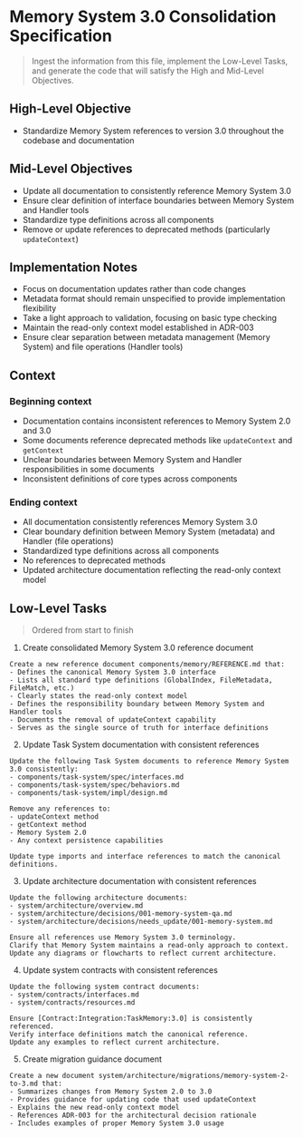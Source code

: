 # Memory System 3.0 Consolidation Specification
> Ingest the information from this file, implement the Low-Level Tasks, and generate the code that will satisfy the High and Mid-Level Objectives.

## High-Level Objective

- Standardize Memory System references to version 3.0 throughout the codebase and documentation

## Mid-Level Objectives

- Update all documentation to consistently reference Memory System 3.0
- Ensure clear definition of interface boundaries between Memory System and Handler tools
- Standardize type definitions across all components
- Remove or update references to deprecated methods (particularly `updateContext`)

## Implementation Notes
- Focus on documentation updates rather than code changes
- Metadata format should remain unspecified to provide implementation flexibility
- Take a light approach to validation, focusing on basic type checking
- Maintain the read-only context model established in ADR-003
- Ensure clear separation between metadata management (Memory System) and file operations (Handler tools)

## Context

### Beginning context
- Documentation contains inconsistent references to Memory System 2.0 and 3.0
- Some documents reference deprecated methods like `updateContext` and `getContext`
- Unclear boundaries between Memory System and Handler responsibilities in some documents
- Inconsistent definitions of core types across components

### Ending context  
- All documentation consistently references Memory System 3.0
- Clear boundary definition between Memory System (metadata) and Handler (file operations)
- Standardized type definitions across all components
- No references to deprecated methods
- Updated architecture documentation reflecting the read-only context model

## Low-Level Tasks
> Ordered from start to finish

1. Create consolidated Memory System 3.0 reference document
```aider
Create a new reference document components/memory/REFERENCE.md that:
- Defines the canonical Memory System 3.0 interface
- Lists all standard type definitions (GlobalIndex, FileMetadata, FileMatch, etc.)
- Clearly states the read-only context model
- Defines the responsibility boundary between Memory System and Handler tools
- Documents the removal of updateContext capability
- Serves as the single source of truth for interface definitions
```

2. Update Task System documentation with consistent references
```aider
Update the following Task System documents to reference Memory System 3.0 consistently:
- components/task-system/spec/interfaces.md
- components/task-system/spec/behaviors.md
- components/task-system/impl/design.md

Remove any references to:
- updateContext method
- getContext method
- Memory System 2.0
- Any context persistence capabilities

Update type imports and interface references to match the canonical definitions.
```

3. Update architecture documentation with consistent references
```aider
Update the following architecture documents:
- system/architecture/overview.md
- system/architecture/decisions/001-memory-system-qa.md
- system/architecture/decisions/needs_update/001-memory-system.md

Ensure all references use Memory System 3.0 terminology.
Clarify that Memory System maintains a read-only approach to context.
Update any diagrams or flowcharts to reflect current architecture.
```

4. Update system contracts with consistent references
```aider
Update the following system contract documents:
- system/contracts/interfaces.md
- system/contracts/resources.md

Ensure [Contract:Integration:TaskMemory:3.0] is consistently referenced.
Verify interface definitions match the canonical reference.
Update any examples to reflect current architecture.
```

5. Create migration guidance document
```aider
Create a new document system/architecture/migrations/memory-system-2-to-3.md that:
- Summarizes changes from Memory System 2.0 to 3.0
- Provides guidance for updating code that used updateContext
- Explains the new read-only context model
- References ADR-003 for the architectural decision rationale
- Includes examples of proper Memory System 3.0 usage
```
